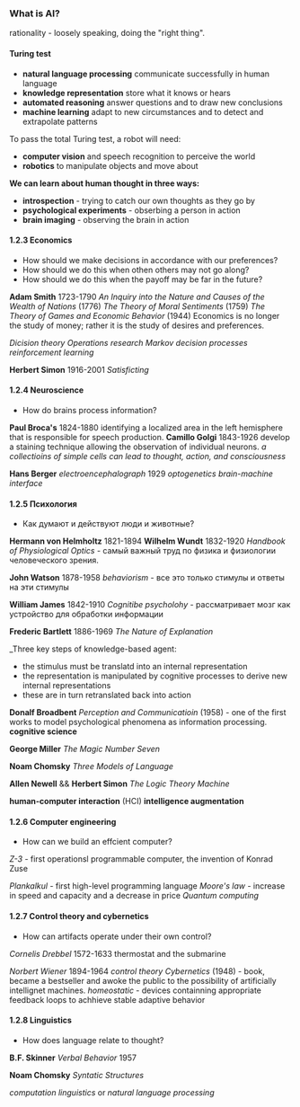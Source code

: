 ### What is AI?

rationality - loosely speaking, doing the "right thing".


#### Turing test

- **natural language processing**
    communicate successfully in human language
- **knowledge representation**
    store what it knows or hears
- **automated reasoning**
    answer questions and to draw new conclusions
- **machine learning**
    adapt to new circumstances and to detect and extrapolate patterns

To pass the total Turing test, a robot will need:
- **computer vision** and speech recognition to perceive the world
- **robotics** to manipulate objects and move about

**We can learn about human thought in three ways:**
- **introspection** - trying to catch our own thoughts as they go by
- **psychological experiments** - obserbing a person in action
- **brain imaging** - observing the brain in action


#### 1.2.3 Economics

- How should we make decisions in accordance with our preferences?
- How should we do this when othen others may not go along?
- How should we do this when the payoff may be far in the future?


**Adam Smith** 1723-1790
_An Inquiry into the Nature and Causes of the Wealth of Nations_ (1776)
_The Theory of Moral Sentiments_ (1759)
_The Theory of Games and Economic Behavior_ (1944)
Economics is no longer the study of money; rather it is the study of desires and preferences.

_Dicision theory_
_Operations research_
_Markov decision processes_
_reinforcement learning_

**Herbert Simon** 1916-2001
_Satisficting_

#### 1.2.4 Neuroscience
- How do brains process information?

**Paul Broca's** 1824-1880
identifying a localized area in the left hemisphere that is responsible for speech production.
**Camillo Golgi** 1843-1926
develop a staining technique allowing the observation of individual neurons.
_a collectioins of simple cells can lead to thought, action, and consciousness_

**Hans Berger**
_electroencephalograph_ 1929
_optogenetics_
_brain-machine interface_


#### 1.2.5 Психология

- Как думают и действуют люди и животные?


**Hermann von Helmholtz** 1821-1894
**Wilhelm Wundt** 1832-1920
_Handbook of Physiological Optics_ - самый важный труд по физика и физиологии человеческого зрения.

**John Watson** 1878-1958
_behaviorism_ - все это только стимулы и ответы на эти стимулы

**William James** 1842-1910
_Cognitibe psycholohy_ - рассматривает мозг как устройство для обработки информации

**Frederic Bartlett** 1886-1969
_The Nature of Explanation_

_Three key steps of knowledge-based agent:
- the stimulus must be translatd into an internal representation
- the representation is manipulated by cognitive processes to derive new internal representations
- these are in turn retranslated back into action

**Donalf Broadbent**
_Perception and Communicatioin_ (1958) - one of the first works to model psychological phenomena as information processing.
**cognitive science**

**George Miller**
_The Magic Number Seven_

**Noam Chomsky**
_Three Models of Language_

**Allen Newell** && **Herbert Simon**
_The Logic Theory Machine_


**human-computer interaction** (HCI)
**intelligence augmentation**


#### 1.2.6 Computer engineering
- How can we build an effcient computer?

_Z-3_ - first operationsl programmable computer, the invention of Konrad Zuse

_Plankalkul_ - first high-level programming language
_Moore's law_ - increase in speed and capacity and a decrease in price
_Quantum computing_

#### 1.2.7 Control theory and cybernetics
- How can artifacts operate under their own control?

*Cornelis Drebbel* 1572-1633
thermostat and the submarine

*Norbert Wiener* 1894-1964
_control theory_
_Cybernetics_ (1948) - book, became a bestseller and awoke the public to the possibility of artificially intellignet machines.
_homeostatic_ - devices containning appropriate feedback loops to achhieve stable adaptive behavior

#### 1.2.8 Linguistics
- How does language relate to thought?

**B.F. Skinner**
_Verbal Behavior_ 1957 

**Noam Chomsky**
_Syntatic Structures_

_computation linguistics_ or _natural language processing_

